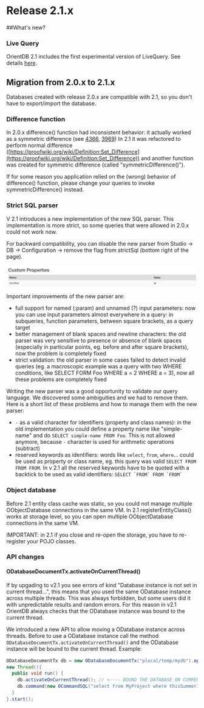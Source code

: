 # Release 2.1.x

##What's new?
### Live Query

OrientDB 2.1 includes the first experimental version of LiveQuery. See details  [here](https://github.com/orientechnologies/orientdb-docs/blob/master/Live-Query.md).

## Migration from 2.0.x to 2.1.x

Databases created with release 2.0.x are compatible with 2.1, so you don't have to export/import the database. 

### Difference function

In 2.0.x difference() function had inconsistent behavior: it actually worked as a symmetric difference (see [4366](https://github.com/orientechnologies/orientdb/issues/4366), [3969](https://github.com/orientechnologies/orientdb/issues/3969))
In 2.1 it was refactored to perform normal difference ([https://proofwiki.org/wiki/Definition:Set_Difference](https://proofwiki.org/wiki/Definition:Set_Difference)) and another function was created for symmetric difference (called "symmetricDifference()").

If for some reason you application relied on the (wrong) behavior of difference() function, please change your queries to invoke symmetricDifference() instead.

### Strict SQL parser

V 2.1 introduces a new implementation of the new SQL parser. This implementation is more strict, so some queries that were allowed in 2.0.x could not work now.

For backward compatibility, you can disable the new parser from Studio -> DB -> Configuration -> remove the flag from strictSql (bottom right of the page).

![strictSQL](images/strictSQL.png)

Important improvements of the new parser are:
* full support for named (:param) and unnamed (?) input parameters: now you can use input parameters almost everywhere in a query: in subqueries, function parameters, between square brackets, as a query target
* better management of blank spaces and newline characters: the old parser was very sensitive to presence or absence of blank spaces (especially in particular points, eg. before and after square brackets), now the problem is completely fixed
* strict validation: the old parser in some cases failed to detect invalid queries (eg. a macroscopic example was a query with two WHERE conditions, like SELECT FORM Foo WHERE a = 2 WHERE a = 3), now all these problems are completely fixed

Writing the new parser was a good opportunity to validate our query language. We discovered some ambiguities and we had to remove them. Here is a short list of these problems and how to manage them with the new parser:
* ```-``` as a valid character for identifiers (property and class names): in the old implementation you could define a property name like "simple-name" and do ```SELECT simple-name FROM Foo```. This is not allowed anymore, because ```-``` character is used for arithmetic operations (subtract)
* reserved keywords as identifiers: words like ```select```, ```from```, ```where```... could be used as property or class name, eg. this query was valid ```SELECT FROM FROM FROM```. In v 2.1 all the reserved keywords have to be quoted with a backtick to be used as valid identifiers: ```SELECT `FROM` FROM `FROM` ```

### Object database
Before 2.1 entity class cache was static, so you could not manage multiple OObjectDatabase connections in the same VM. In 2.1 registerEntityClass() works at storage level, so you can open multiple OObjectDatabase connections in the same VM.

IMPORTANT: in 2.1 if you close and re-open the storage, you have to re-register your POJO classes.

### API changes

#### ODatabaseDocumentTx.activateOnCurrentThread()
If by upgading to v2.1 you see errors of kind "Database instance is not set in current thread...", this means that you used the same ODatabase instance across multiple threads. This was always forbidden, but some users did it with unpredictable results and random errors. For this reason in v2.1 OrientDB always checks that the ODatabase instance was bound to the current thread.

We introduced a new API to allow moving a ODatabase instance across threads. Before to use a ODatabase instance call the method `ODatabaseDocumentTx.activateOnCurrentThread()` and the ODatabase instance will be bound to the current thread. Example:

```java
ODatabaseDocumentTx db = new ODatabaseDocumentTx("plocal/temp/mydb").open("admin", "admin");
new Thread(){
  public void run() {
    db.activateOnCurrentThread(); // <---- BOUND THE DATABASE ON CURRENT THREAD
    db.command(new OCommandSQL("select from MyProject where thisSummerIsVeryHot = true")).execute();
  }
}.start();
```
